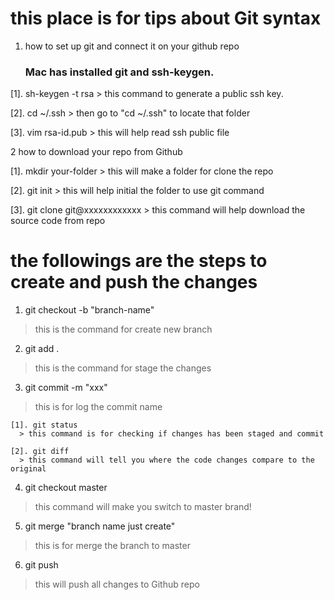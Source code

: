 # this place is for tips about Git syntax

 1. how to set up git and connect it on your github repo

    ### Mac has installed git and ssh-keygen.

  [1]. sh-keygen -t rsa
    > this command to generate a public ssh key.

  [2]. cd ~/.ssh
    > then go to "cd ~/.ssh" to locate that folder

  [3]. vim rsa-id.pub
    > this will help read ssh public file

 2 how to download your repo from Github

  [1]. mkdir your-folder
    > this will make a folder for clone the repo

  [2]. git init
    > this will help initial the folder to use git command

  [3]. git clone git@xxxxxxxxxxxx
    > this command will help download the source code from repo


# the followings are the steps to create and push the changes

  1. git checkout -b "branch-name"
  > this is the command for create new branch

  2. git add .
  > this is the command for stage the changes

  3. git commit -m "xxx"
  > this is for log the commit name

    [1]. git status
      > this command is for checking if changes has been staged and commit

    [2]. git diff
      > this command will tell you where the code changes compare to the original

  4. git checkout master
  > this command will make you switch to master brand!

  5. git merge "branch name just create"
  > this is for merge the branch to master

  6. git push
  > this will push all changes to Github repo
